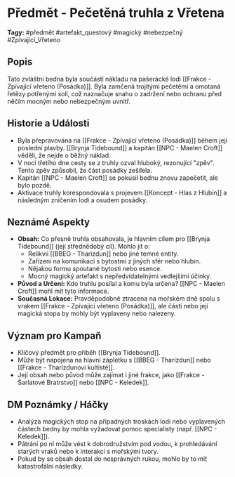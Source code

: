 # Předmět - Pečetěná truhla z Vřetena

**Tagy:** #předmět #artefakt_questový #magický #nebezpečný #Zpívající_Vřeteno

## Popis
Tato zvláštní bedna byla součástí nákladu na pašerácké lodi [[Frakce - Zpívající vřeteno (Posádka)]]. Byla zamčená trojitými pečetěmi a omotaná řetězy potřenými solí, což naznačuje snahu o zadržení nebo ochranu před něčím mocným nebo nebezpečným uvnitř.

## Historie a Události
*   Byla přepravována na [[Frakce - Zpívající vřeteno (Posádka)]] během její poslední plavby. [[Brynja Tidebound]] a kapitán [[NPC - Maelen Croft]] věděli, že nejde o běžný náklad.
*   V noci třetího dne cesty se z truhly ozval hluboký, rezonující "zpěv". Tento zpěv způsobil, že část posádky zešílela.
*   Kapitán [[NPC - Maelen Croft]] se pokusil bednu znovu zapečetit, ale bylo pozdě.
*   Aktivace truhly korespondovala s projevem [[Koncept - Hlas z Hlubin]] a následným zničením lodi a osudem posádky.

## Neznámé Aspekty
*   **Obsah:** Co přesně truhla obsahovala, je hlavním cílem pro [[Brynja Tidebound]] (její střednědobý cíl). Mohlo jít o:
    *   Relikvii [[BBEG - Tharizdun]] nebo jiné temné entity.
    *   Zařízení na komunikaci s bytostmi z jiných sfér nebo hlubin.
    *   Nějakou formu spoutané bytosti nebo esence.
    *   Mocný magický artefakt s nepředvídatelnými vedlejšími účinky.
*   **Původ a Určení:** Kdo truhlu posílal a komu byla určena? [[NPC - Maelen Croft]] mohl mít tyto informace.
*   **Současná Lokace:** Pravděpodobně ztracena na mořském dně spolu s vrakem [[Frakce - Zpívající vřeteno (Posádka)]], ale části nebo její magická stopa by mohly být vyplaveny nebo nalezeny.

## Význam pro Kampaň
*   Klíčový předmět pro příběh [[Brynja Tidebound]].
*   Může být napojena na hlavní zápletku s [[BBEG - Tharizdun]] nebo [[Frakce - Tharizdunovi kultisté]].
*   Její obsah nebo původ může zajímat i jiné frakce, jako [[Frakce - Šarlatové Bratrstvo]] nebo [[NPC - Keledek]].

## DM Poznámky / Háčky
*   Analýza magických stop na případných troskách lodi nebo vyplavených částech bedny by mohla vyžadovat pomoc specialisty (např. [[NPC - Keledek]]).
*   Pátrání po ní může vést k dobrodružstvím pod vodou, k prohledávání starých vraků nebo k interakci s mořskými tvory.
*   Pokud by se obsah dostal do nesprávných rukou, mohlo by to mít katastrofální následky.